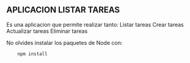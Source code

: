 

## APLICACION LISTAR TAREAS

Es una aplicacion que permite realizar tanto:
    Listar tareas
    Crear tareas
    Actualizar tareas
    Eliminar tareas

No olvides instalar los paquetes de Node con:

```
    npm install 
```